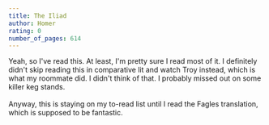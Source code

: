 ```yaml
---
title: The Iliad
author: Homer
rating: 0
number_of_pages: 614
---
```


Yeah, so I've read this. At least, I'm pretty sure I read most of it. I definitely didn't skip reading this in comparative lit and watch Troy instead, which is what my roommate did. I didn't think of that. I probably missed out on some killer keg stands.<br/><br/>Anyway, this is staying on my to-read list until I read the Fagles translation, which is supposed to be fantastic.